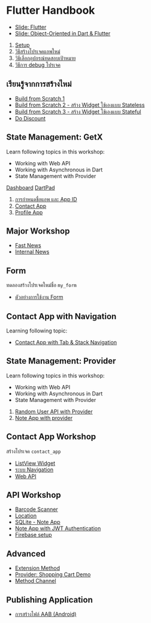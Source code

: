 
# Flutter Handbook

- [Slide: Flutter](https://nextflowth-my.sharepoint.com/:b:/g/personal/teerasej_nextflowth_onmicrosoft_com/Effrugg78M5HtpnycBxwJaABTiGnUuZMSEFrBcXGdpj_DA?e=dprgnC)
- [Slide: Object-Oriented in Dart & Flutter](https://nextflowth-my.sharepoint.com/:b:/g/personal/teerasej_nextflowth_onmicrosoft_com/EbnWPj_mVrVBtmtrgI_7DkcBH7MSRD9i6Egg54GSLIs-Qw?e=i88sed)

1. [Setup](contents/setup.md)
2. [วิธีสร้างโปรเจคแอพใหม่](contents/run-and-debug-app.md)
3. [วิธีเลือกอุปกรณ์ทดสอบเป้าหมาย](contents/select-target-device.md)
4. [วิธีการ debug โปรเจค](contents/debug-app.md)


## เรียนรู้จากการสร้างไหม่

- [Build from Scratch 1](contents/scratch-1.md)
- [Build from Scratch 2 - สร้าง Widget ใช้เองแบบ Stateless](contents/scratch-2.md)
- [Build from Scratch 3 - สร้าง Widget ใช้เองแบบ Stateful](contents/scratch-3.md)
- [Do Discount](contents/do-discount.md)


## State Management: GetX

Learn following topics in this workshop: 
- Working with Web API
- Working with Asynchronous in Dart
- State Management with Provider

[Dashboard](https://teerasej440384.invisionapp.com/freehand/Organic-Cosme-mgp6oRMBO)
[DartPad](https://dartpad.dev/?)

1. [การกำหนดชื่อแอพ และ App ID](contents/fast-news/18-app-name-app-id.md)
2. [Contact App](contents/provider-getx/contact-app/readme.md)
3. [Profile App](contents/provider-getx/web-api/readme.md)


## Major Workshop

- [Fast News](contents/fast-news/README.md)
- [Internal News](contents/internal-news/README.md)

## Form

ทดลองสร้างโปรเจคใหม่ชื่อ `my_form`

- [ตัวอย่างการใช้งาน Form](https://gist.github.com/teerasej/0fd547cb486871b4a4e5e16f0544ef49)

## Contact App with Navigation

Learning following topic:

- [Contact App with Tab & Stack Navigation](contents/navigation-1/readme.md)

## State Management: Provider

Learn following topics in this workshop: 
- Working with Web API
- Working with Asynchronous in Dart
- State Management with Provider

1. [Random User API with Provider](contents/random_user_with_provider/README.md)
2. [Note App with provider](https://github.com/teerasej/oppo_my_note/tree/complete-provider)


## Contact App Workshop

สร้างโปรเจค `contact_app`

- [ListView Widget](contents/listview.md)
- [ระบบ Navigation](contents/navigation.md)
- [Web API](contents/web-api.md)


## API Workshop

- [Barcode Scanner ](contents/barcode-scanner/readme.md)
- [Location](contents/geolocation/readme.md)
- [SQLite - Note App](contents/sqlite-note-app/readme.md)
- [Note App with JWT Authentication](contents/web-api-auth/readme.md)
- [Firebase setup](contents/firebase-firestore/README.md)

## Advanced 

- [Extension Method](contents/extension-method/README.md)
- [Provider: Shopping Cart Demo](contents/shopping-cart/README.md)
- [Method Channel](contents/method-channel/README.md)

## Publishing Application 

- [การสร้างไฟล์ AAB (Android)](https://nextflow.in.th/2019/flutter-publish-aab-and-apk-file-for-android-thai/)
